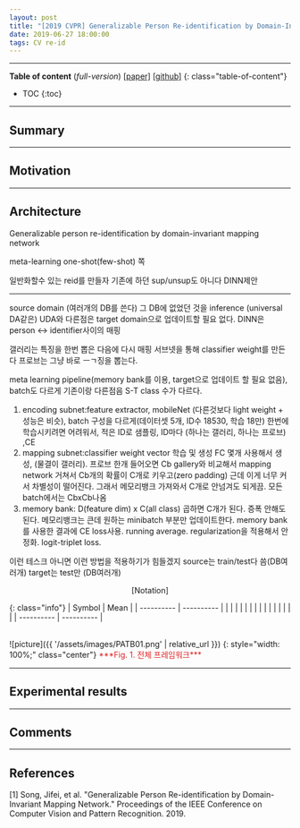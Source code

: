 ```yaml
---
layout: post
title: "[2019 CVPR] Generalizable Person Re-identification by Domain-Invariant Mapping Network (*incomplete*)"
date: 2019-06-27 18:00:00
tags: CV re-id
---
```


<!--more-->

---

**Table of content** (*full-version*)
[[paper]]() [[github]]()
{: class="table-of-content"}
* TOC
{:toc}

---

## Summary

---

## Motivation

---

## Architecture


Generalizable person re-identification by domain-invariant mapping network

meta-learning
one-shot(few-shot) 쪽

일반화할수 있는 reid를 만들자
기존에 하던 sup/unsup도 아니다
DINN제안

---

source domain (여러개의 DB를 쓴다)
그 DB에 없었던 것을 inference (universal DA같은)
UDA와 다른점은 target domain으로 업데이트할 필요 없다.
DINN은 person <-> identifier사이의 매핑

갤러리는 특징을 한번 뽑은 다음에 다시 매핑 서브넷을 통해 classifier weight를 만든다
프로브는 그냥 바로 ㅡㄱ징을 뽑는다.

meta learning pipeline(memory bank를 이용, target으로 업데이트 할 필요 없음), batch도 다르게
기존이랑 다른점음 S-T class 수가 다르다.

1) encoding subnet:feature extractor, mobileNet (다른것보다 light weight + 성능은 비슷), batch 구성을 다르게(데이터셋 5개, ID수 18530, 학습 18만) 한번에 학습시키려면 어려워서, 적은 ID로 샘플링, ID마다 (하나는 갤러리, 하나는 프로브) ,CE
2) mapping subnet:classifier weight vector 학습 및 생성 FC 몇개 사용해서 생성, (물결이 갤러리). 프로브 한개 들어오면 Cb gallery와 비교해서 mapping network 거쳐서 Cb개의 확률이 C개로 키우고(zero padding) 근데 이게 너무 커서 차별성이 떨어진다. 그래서 메모리뱅크 가져와서 C개로 안넘겨도 되게끔.
모든 batch에서는 CbxCb나옴
3) memory bank: D(feature dim) x C(all class) 곱하면 C개가 된다. 증폭 안해도된다. 메모리뱅크는 큰데 원하는 minibatch 부분만 업데이트한다. memory bank를 사용한 결과에 CE loss사용. running average. regularization을 적용해서 안정화. logit-triplet loss. 

이런 테스크 아니면 이런 방법을 적용하기가 힘들겠지
source는 train/test다 씀(DB여러개)
target는 test만 (DB여러개)



<p align="center">
[Notation]
</p>

{: class="info"}
| Symbol | Mean |
| ---------- | ---------- |
|  |  |
|  |  |
|  |  |
|  |  |
|  |  |
| ---------- | ---------- |

<br/>
![picture]({{ '/assets/images/PATB01.png' | relative_url }})
{: style="width: 100%;" class="center"}
<span style="color: #e01f1f;">***Fig. 1. 전체 프레임워크***</span>

---
  
## Experimental results

---

## Comments

---

## References

[1] Song, Jifei, et al. "Generalizable Person Re-identification by Domain-Invariant Mapping Network." Proceedings of the IEEE Conference on Computer Vision and Pattern Recognition. 2019.
